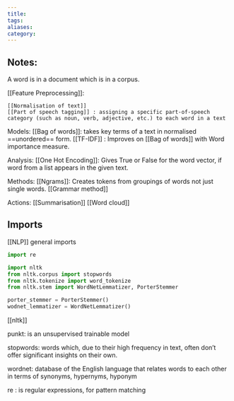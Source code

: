 ```yaml
---
title: 
tags: 
aliases: 
category:
---
```



## Notes:

A word is in a document which is in a corpus.

[[Feature Preprocessing]]:

	[[Normalisation of text]]
	[[Part of speech tagging]] : assigning a specific part-of-speech category (such as noun, verb, adjective, etc.) to each word in a text

Models:
	[[Bag of words]]: takes key terms of a text in normalised ==unordered== form.
	[[TF-IDF]] : Improves on [[Bag of words]] with Word importance measure.

Analysis:
	[[One Hot Encoding]]: Gives True or False for the word vector, if word from a list appears in the given text.

Methods:
	[[Ngrams]]: Creates tokens from groupings of words not just single words.
	[[Grammar method]]

Actions:
	[[Summarisation]]
	[[Word cloud]]
## Imports

[[NLP]] general imports

```python
import re

import nltk
from nltk.corpus import stopwords
from nltk.tokenize import word_tokenize
from nltk.stem import WordNetLemmatizer, PorterStemmer

porter_stemmer = PorterStemmer()
wodnet_lemmatizer = WordNetLemmatizer()

```

[[nltk]]

punkt: is an unsupervised trainable model

stopwords: words which, due to their high frequency in text, often don’t offer significant insights on their own.

wordnet: database of the English language that relates words to each other in terms of synonyms, hypernyms, hyponym

re : is regular expressions, for pattern matching

